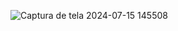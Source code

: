 ![Captura de tela 2024-07-15 145508](https://github.com/user-attachments/assets/b12b3aaf-ef68-4f13-8c80-94249f22c617)
